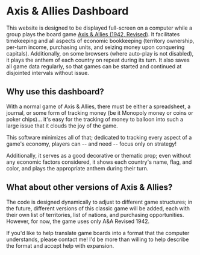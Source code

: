 # Axis & Allies Dashboard

This website is designed to be displayed full-screen on a computer while a group plays the board game [Axis & Allies (1942, Revised)](https://www.amazon.com/Avalon-Hill-934824-Allies-Revised/dp/B00028X3HW/). It facilitates timekeeping and all aspects of economic bookkeeping (territory ownership, per-turn income, purchasing units, and seizing money upon conquering capitals). Additionally, on some browsers (where auto-play is not disabled), it plays the anthem of each country on repeat during its turn. It also saves all game data regularly, so that games can be started and continued at disjointed intervals without issue.

## Why use this dashboard?

With a normal game of Axis & Allies, there must be either a spreadsheet, a journal, or some form of tracking money (be it Monopoly money or coins or poker chips)... it's easy for the tracking of money to balloon into such a large issue that it clouds the joy of the game.

This software minimizes all of that; dedicated to tracking every aspect of a game's economy, players can -- and need -- focus only on strategy!

Additionally, it serves as a good decorative or thematic prop; even without any economic factors considered, it shows each country's name, flag, and color, and plays the appropriate anthem during their turn. 

## What about other versions of Axis & Allies?

The code is designed dynamically to adjust to different game structures; in the future, different versions of this classic game will be added, each with their own list of territories, list of nations, and purchasing opportunities. However, for now, the game uses only A&A Revised 1942. 

If you'd like to help translate game boards into a format that the computer understands, please contact me! I'd be more than willing to help describe the format and accept help with expansion.
